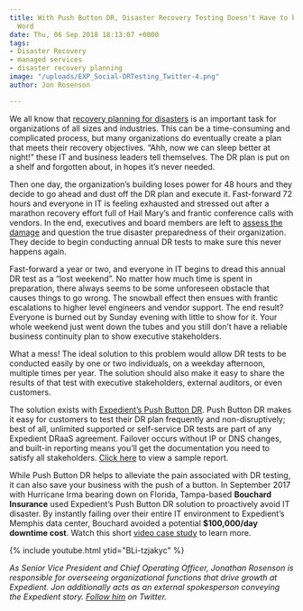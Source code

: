 ```yaml
---
title: With Push Button DR, Disaster Recovery Testing Doesn't Have to be a Four-letter
  Word
date: Thu, 06 Sep 2018 18:13:07 +0000
tags:
- Disaster Recovery
- managed services
- disaster recovery planning
image: "/uploads/EXP_Social-DRTesting_Twitter-4.png"
author: Jon Rosenson

---
```

We all know that [recovery planning for disasters](https://www.expedient.com/blog/data-disasters-are-you-ready/) is an important task for organizations of all sizes and industries. This can be a time-consuming and complicated process, but many organizations do eventually create a plan that meets their recovery objectives. “Ahh, now we can sleep better at night!” these IT and business leaders tell themselves. The DR plan is put on a shelf and forgotten about, in hopes it’s never needed.

Then one day, the organization’s building loses power for 48 hours and they decide to go ahead and dust off the DR plan and execute it. Fast-forward 72 hours and everyone in IT is feeling exhausted and stressed out after a marathon recovery effort full of Hail Mary’s and frantic conference calls with vendors. In the end, executives and board members are left to [assess the damage](https://www.expedient.com/blog/how-much-does-downtime-really-cost/) and question the true disaster preparedness of their organization. They decide to begin conducting annual DR tests to make sure this never happens again.

Fast-forward a year or two, and everyone in IT begins to dread this annual DR test as a “lost weekend”. No matter how much time is spent in preparation, there always seems to be some unforeseen obstacle that causes things to go wrong. The snowball effect then ensues with frantic escalations to higher level engineers and vendor support. The end result? Everyone is burned out by Sunday evening with little to show for it. Your whole weekend just went down the tubes and you still don’t have a reliable business continuity plan to show executive stakeholders.

What a mess! The ideal solution to this problem would allow DR tests to be conducted easily by one or two individuals, on a weekday afternoon, multiple times per year. The solution should also make it easy to share the results of that test with executive stakeholders, external auditors, or even customers.

The solution exists with [Expedient’s Push Button DR](https://www.expedient.com/services/managed-services/disaster-recovery/push-button-disaster-recovery/). Push Button DR makes it easy for customers to test their DR plan frequently and non-disruptively; best of all, unlimited supported or self-service DR tests are part of any Expedient DRaaS agreement. Failover occurs without IP or DNS changes, and built-in reporting means you’ll get the documentation you need to satisfy all stakeholders. [Click here](https://www.expedient.com/wp-content/uploads/2018/09/Disaster-Recovery-Testing-Sample.pdf) to view a sample report.

While Push Button DR helps to alleviate the pain associated with DR testing, it can also save your business with the push of a button. In September 2017 with Hurricane Irma bearing down on Florida, Tampa-based **Bouchard Insurance** used Expedient’s Push Button DR solution to proactively avoid IT disaster. By instantly failing over their entire IT environment to Expedient’s Memphis data center, Bouchard avoided a potential **$100,000/day downtime cost**. Watch this short [video case study](https://youtu.be/BLi-tzjakyc) to learn more.

{% include youtube.html ytid="BLi-tzjakyc" %}

_As Senior Vice President and Chief Operating Officer, Jonathan Rosenson is responsible for overseeing organizational functions that drive growth at Expedient. Jon additionally acts as an external spokesperson conveying the Expedient story._ [_Follow him_](https://twitter.com/rosenson) _on Twitter._